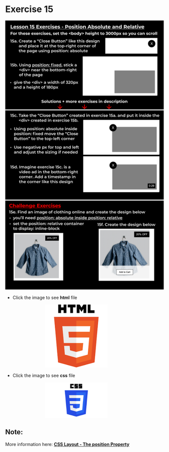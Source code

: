 # Exercise 15
![alt text](imgs/exercise_img_15_a_b.png)
![alt text](imgs/exercise_img_15_c_d.png)
![alt text](imgs/exercise_img_15_e.png)

- Click the image to see **html** file  
<a href="test.html">
    <img src="imgs/logo_html.png" alt="test.html" width="200px" style="background-color: white; margin:0 25% 0 25%;">
</a>

- Click the image to see **css** file  
<a href="test.css">
    <img src="imgs/logo_css.png" alt="test.css" width="200px" style="background-color: white; margin:0 25% 0 25%;">
</a>

## Note:  
More information here: [**CSS Layout - The position Property**](https://www.w3schools.com/css/css_positioning.asp)
